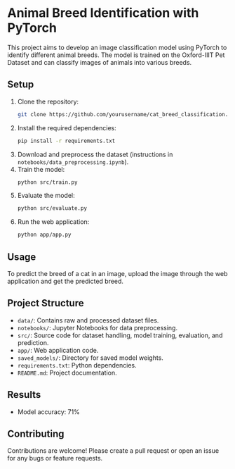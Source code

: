 # Animal Breed Identification with PyTorch

This project aims to develop an image classification model using PyTorch to identify different animal breeds. The model is trained on the Oxford-IIIT Pet Dataset and can classify images of animals into various breeds.

## Setup

1. Clone the repository:
   ```sh
   git clone https://github.com/yourusername/cat_breed_classification.git
   ```
2. Install the required dependencies:
   ```sh
   pip install -r requirements.txt
   ```
3. Download and preprocess the dataset (instructions in `notebooks/data_preprocessing.ipynb`).
4. Train the model:
   ```sh
   python src/train.py
   ```
5. Evaluate the model:
   ```sh
   python src/evaluate.py
   ```
6. Run the web application:
   ```sh
   python app/app.py
   ```

## Usage

To predict the breed of a cat in an image, upload the image through the web application and get the predicted breed.

## Project Structure

- `data/`: Contains raw and processed dataset files.
- `notebooks/`: Jupyter Notebooks for data preprocessing.
- `src/`: Source code for dataset handling, model training, evaluation, and prediction.
- `app/`: Web application code.
- `saved_models/`: Directory for saved model weights.
- `requirements.txt`: Python dependencies.
- `README.md`: Project documentation.

## Results

- Model accuracy: 71%



## Contributing

Contributions are welcome! Please create a pull request or open an issue for any bugs or feature requests.
